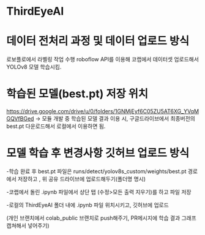# ThirdEyeAI

# 데이터 전처리 과정 및 데이터 업로드 방식
로보플로에서 라벨링 작업 수행
roboflow API를 이용해 코랩에서 데이터셋 업로드해서 YOLOv8 모델 학습시킴.

# 학습된 모델(best.pt) 저장 위치
https://drive.google.com/drive/u/0/folders/1GNMjEyf6C05ZU5AT6XG_YVqMGQVfBGed
-> 모듈 개발 중 학습된 모델 결과 이용 시, 구글드라이브에서 최종버전의 best.pt 다운로드해서 로컬에서 이용하면 됨.

# 모델 학습 후 변경사항 깃허브 업로드 방식
-학습 완료 후 best.pt 파일은 runs/detect/yolov8s_custom/weights/best.pt 경로에서 저장하고 , 위 공유 드라이브에 업로드해두기(폴더명 명시)

-코랩에서 돌린 .ipynb 파일에서 상단 탭 (수정>모든 출력 지우기)를 하고 파일 저장

-로컬의 ThirdEyeAI 폴더 내에 .ipynb 파일 위치시키고, 깃허브에 업로드

(개인 브랜치에서 colab_public 브랜치로 push해주기, PR메시지에 학습 결과 그래프 캡쳐해서 넣어주기)
